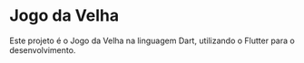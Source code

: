 # Jogo da Velha
Este projeto é o Jogo da Velha na linguagem Dart, utilizando o Flutter para o desenvolvimento.
